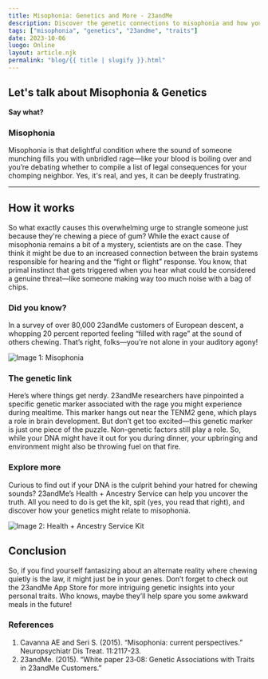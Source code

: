```yaml
---
title: Misophonia: Genetics and More - 23andMe  
description: Discover the genetic connections to misophonia and how your DNA could be wreaking havoc on your sanity.  
tags: ["misophonia", "genetics", "23andme", "traits"]  
date: 2023-10-06  
luogo: Online  
layout: article.njk  
permalink: "blog/{{ title | slugify }}.html"  
---
```


## Let's talk about Misophonia & Genetics

**Say what?**  
### Misophonia  
Misophonia is that delightful condition where the sound of someone munching fills you with unbridled rage—like your blood is boiling over and you’re debating whether to compile a list of legal consequences for your chomping neighbor. Yes, it's real, and yes, it can be deeply frustrating.

* * *

## How it works

So what exactly causes this overwhelming urge to strangle someone just because they're chewing a piece of gum? While the exact cause of misophonia remains a bit of a mystery, scientists are on the case. They think it might be due to an increased connection between the brain systems responsible for hearing and the “fight or flight” response. You know, that primal instinct that gets triggered when you hear what could be considered a genuine threat—like someone making way too much noise with a bag of chips.

### Did you know?

In a survey of over 80,000 23andMe customers of European descent, a whopping 20 percent reported feeling “filled with rage” at the sound of others chewing. That’s right, folks—you're not alone in your auditory agony!

![Image 1: Misophonia](https://pub-prd-seohub-us-west-2.s3.us-west-2.amazonaws.com/wp-content/uploads/sites/2/2021/07/content_image.ed646ae35f75.png)

### The genetic link

Here’s where things get nerdy. 23andMe researchers have pinpointed a specific genetic marker associated with the rage you might experience during mealtime. This marker hangs out near the TENM2 gene, which plays a role in brain development. But don’t get too excited—this genetic marker is just one piece of the puzzle. Non-genetic factors still play a role. So, while your DNA might have it out for you during dinner, your upbringing and environment might also be throwing fuel on that fire.

### Explore more

Curious to find out if your DNA is the culprit behind your hatred for chewing sounds? 23andMe’s Health + Ancestry Service can help you uncover the truth. All you need to do is get the kit, spit (yes, you read that right), and discover how your genetics might relate to misophonia.

![Image 2: Health + Ancestry Service Kit](https://pub-prd-seohub-us-west-2.s3.us-west-2.amazonaws.com/wp-content/uploads/sites/2/2022/03/HA-Kit-Image-1.png)

## Conclusion

So, if you find yourself fantasizing about an alternate reality where chewing quietly is the law, it might just be in your genes. Don’t forget to check out the 23andMe App Store for more intriguing genetic insights into your personal traits. Who knows, maybe they’ll help spare you some awkward meals in the future!

### References
1. Cavanna AE and Seri S. (2015). “Misophonia: current perspectives.” Neuropsychiatr Dis Treat. 11:2117-23.
2. 23andMe. (2015). “White paper 23‐08: Genetic Associations with Traits in 23andMe Customers.”